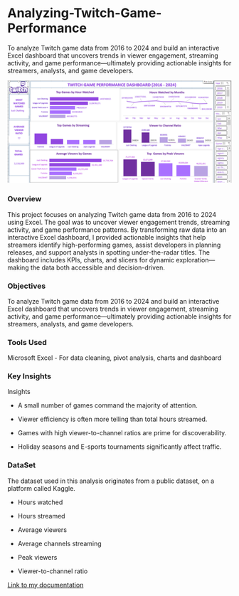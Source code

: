 # Analyzing-Twitch-Game-Performance
To analyze Twitch game data from 2016 to 2024 and build an interactive Excel dashboard that uncovers trends in viewer engagement, streaming activity, and game performance—ultimately providing actionable insights for streamers, analysts, and game developers.

![Dashboard](https://github.com/aisha-sanni/Analyzing-Twitch-Game-Performance/blob/main/My%20Twitch%20Dashboard.png)
### Overview
This project focuses on analyzing Twitch game data from 2016 to 2024 using Excel. The goal was to uncover viewer engagement trends, streaming activity, and game performance patterns. By transforming raw data into an interactive Excel dashboard, I provided actionable insights that help streamers identify high-performing games, assist developers in planning releases, and support analysts in spotting under-the-radar titles. The dashboard includes KPIs, charts, and slicers for dynamic exploration—making the data both accessible and decision-driven.
### Objectives
To analyze Twitch game data from 2016 to 2024 and build an interactive Excel dashboard that uncovers trends in viewer engagement, streaming activity, and game performance—ultimately providing actionable insights for streamers, analysts, and game developers.
### Tools Used
Microsoft Excel - For data cleaning, pivot analysis, charts and dashboard
### Key Insights
Insights
- A small number of games command the majority of attention.

- Viewer efficiency is often more telling than total hours streamed.

- Games with high viewer-to-channel ratios are prime for discoverability.

- Holiday seasons and E-sports tournaments significantly affect traffic.
### DataSet
The dataset used in this analysis originates from a public dataset, on a platform called Kaggle.
- Hours watched

- Hours streamed
  
- Average viewers
  
- Average channels streaming

- Peak viewers

- Viewer-to-channel ratio


[Link to my documentation](https://medium.com/@sanniaishat2017/analyzing-twitch-game-performance-building-a-data-driven-excel-dashboard-2016-2024-f7ed050d97fc)
